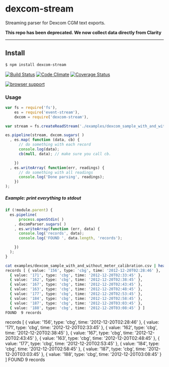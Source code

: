 dexcom-stream
===========

Streaming parser for Dexcom CGM text exports.

**This repo has been deprecated. We now collect data directly from Clarity**

---

## Install 

```bash
$ npm install dexcom-stream
```

[![Build Status](https://travis-ci.org/tidepool-org/dexcom-stream.png?branch=master)](https://travis-ci.org/tidepool-org/dexcom-stream)
[![Code Climate](https://codeclimate.com/github/tidepool-org/dexcom-stream.png)](https://codeclimate.com/github/tidepool-org/dexcom-stream)
[![Coverage Status](https://coveralls.io/repos/tidepool-org/dexcom-stream/badge.png)](https://coveralls.io/r/tidepool-org/dexcom-stream)


[![browser support](https://ci.testling.com/tidepool-org/dexcom-stream.png?bust=githubcache)](https://ci.testling.com/tidepool-org/dexcom-stream)


### Usage

```js
var fs = require('fs'),
	es = require('event-stream'),
	dxcom = require('dexcom-stream'),

var stream = fs.createReadStream('./examples/dexcom_sample_with_and_without_meter_calibration.csv');

es.pipeline(stream, dxcom.sugars( )
  , es.map( function (data, cb) {
      // do something with each record
      console.log(data);
      cb(null, data); // make sure you call cb.

    })
  , es.writeArray( function(err, readings) {
      // do something with all readings
      console.log('Done parsing', readings);
    })
);
```


##### Example: print everything to stdout
```javascript
if (!module.parent) {
  es.pipeline(
      process.openStdin( )
    , dxcomParser.sugars( )
    , es.writeArray(function (err, data) {
      console.log('records', data);
      console.log('FOUND ', data.length, 'records');

    })
  );
}
```

```bash
cat examples/dexcom_sample_with_and_without_meter_calibration.csv | head | node examples/example.js
records [ { value: '156', type: 'cbg', time: '2012-12-20T02:28:46' },
  { value: '171', type: 'cbg', time: '2012-12-20T02:33:45' },
  { value: '162', type: 'cbg', time: '2012-12-20T02:38:45' },
  { value: '167', type: 'cbg', time: '2012-12-20T02:43:45' },
  { value: '163', type: 'cbg', time: '2012-12-20T02:48:45' },
  { value: '177', type: 'cbg', time: '2012-12-20T02:53:45' },
  { value: '184', type: 'cbg', time: '2012-12-20T02:58:45' },
  { value: '187', type: 'cbg', time: '2012-12-20T03:03:45' },
  { value: '188', type: 'cbg', time: '2012-12-20T03:08:45' } ]
FOUND  9 records
```
records [ { value: '156', type: 'cbg', time: '2012-12-20T02:28:46' },
  { value: '171', type: 'cbg', time: '2012-12-20T02:33:45' },
  { value: '162', type: 'cbg', time: '2012-12-20T02:38:45' },
  { value: '167', type: 'cbg', time: '2012-12-20T02:43:45' },
  { value: '163', type: 'cbg', time: '2012-12-20T02:48:45' },
  { value: '177', type: 'cbg', time: '2012-12-20T02:53:45' },
  { value: '184', type: 'cbg', time: '2012-12-20T02:58:45' },
  { value: '187', type: 'cbg', time: '2012-12-20T03:03:45' },
  { value: '188', type: 'cbg', time: '2012-12-20T03:08:45' } ]
FOUND  9 records
